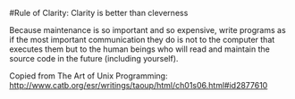 #Rule of Clarity: Clarity is better than cleverness

Because maintenance is so important and so expensive, write programs as if the most important communication they do is not to the computer that executes them but to the human beings who will read and maintain the source code in the future (including yourself).

Copied from The Art of Unix Programming: http://www.catb.org/esr/writings/taoup/html/ch01s06.html#id2877610
